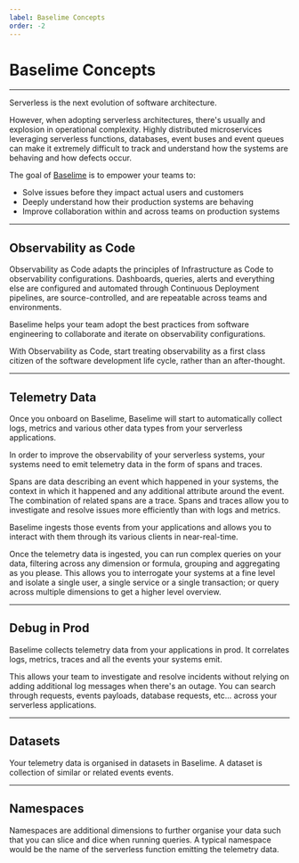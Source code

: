 ```yaml
---
label: Baselime Concepts
order: -2
---
```


# Baselime Concepts
---

Serverless is the next evolution of software architecture.

However, when adopting serverless architectures, there's usually and explosion in operational complexity. Highly distributed microservices leveraging serverless functions, databases, event buses and event queues can make it extremely difficult to track and understand how the systems are behaving and how defects occur.

The goal of [Baselime](https://baselime.io) is to empower your teams to:
- Solve issues before they impact actual users and customers
- Deeply understand how their production systems are behaving
- Improve collaboration within and across teams on production systems

---

## Observability as Code

Observability as Code adapts the principles of Infrastructure as Code to observability configurations. Dashboards, queries, alerts and everything else are configured and automated through Continuous Deployment pipelines, are source-controlled, and are repeatable across teams and environments.

Baselime helps your team adopt the best practices from software engineering to collaborate and iterate on observability configurations.

With Observability as Code, start treating observability as a first class citizen of the software development life cycle, rather than an after-thought.

---

## Telemetry Data

Once you onboard on Baselime, Baselime will start to automatically collect logs, metrics and various other data types from your serverless applications.

In order to improve the observability of your serverless systems, your systems need to emit telemetry data in the form of spans and traces.

Spans are data describing an event which happened in your systems, the context in which it happened and any additional attribute around the event. The combination of related spans are a trace. Spans and traces allow you to investigate and resolve issues more efficiently than with logs and metrics.   

Baselime ingests those events from your applications and allows you to interact with them through its various clients in near-real-time.

Once the telemetry data is ingested, you can run complex queries on your data, filtering across any dimension or formula, grouping and aggregating as you please. This allows you to interrogate your systems at a fine level and isolate a single user, a single service or a single transaction; or query across multiple dimensions to get a higher level overview.

---

## Debug in Prod

Baselime collects telemetry data from your applications in prod. It correlates logs, metrics, traces and all the events your systems emit.

This allows your team to investigate and resolve incidents without relying on adding additional log messages when there's an outage. You can search through requests, events payloads, database requests, etc... across your serverless applications.

---

## Datasets

Your telemetry data is organised in datasets in Baselime. A dataset is collection of similar or related events events.

---

## Namespaces

Namespaces are additional dimensions to further organise your data such that you can slice and dice when running queries. A typical namespace would be the name of the serverless function emitting the telemetry data. 
